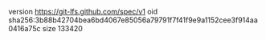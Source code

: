version https://git-lfs.github.com/spec/v1
oid sha256:3b88b42704bea6bd4067e85056a79791f7f41f9e9a1152cee3f914aa0416a75c
size 133420
